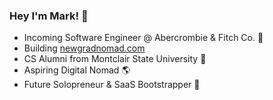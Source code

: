 ### Hey I'm Mark! 👋
- Incoming Software Engineer @ Abercrombie & Fitch Co. 💼
- Building [newgradnomad.com](https://newgradnomad.com)
- CS Alumni from Montclair State University 🦅
- Aspiring Digital Nomad 🌎
- Future Solopreneur & SaaS Bootstrapper 🤑
